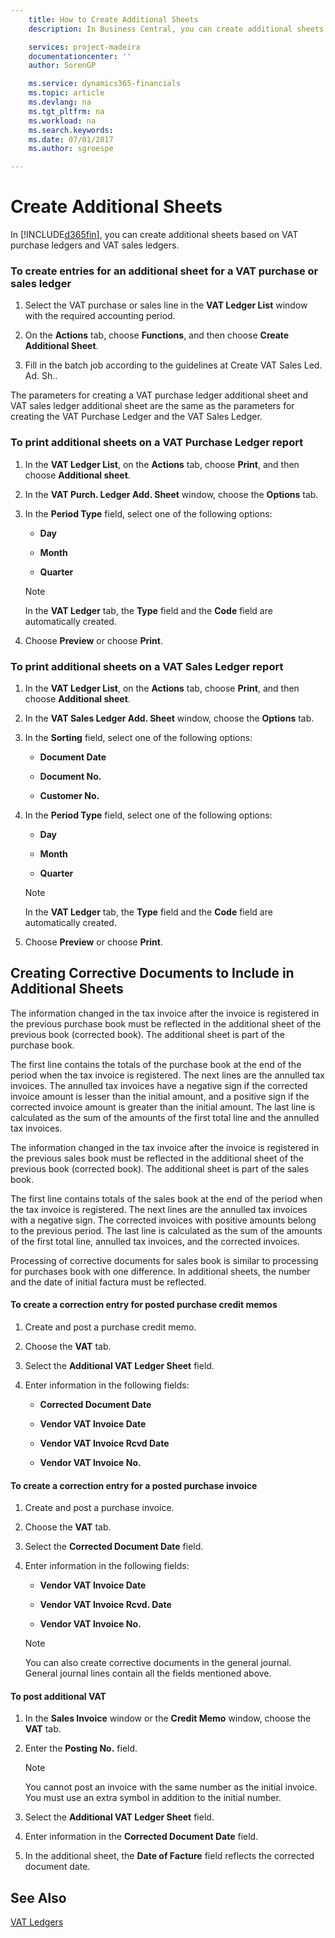 ```yaml
---
    title: How to Create Additional Sheets
    description: In Business Central, you can create additional sheets based on VAT purchase ledgers and VAT sales ledgers.

    services: project-madeira
    documentationcenter: ''
    author: SorenGP

    ms.service: dynamics365-financials
    ms.topic: article
    ms.devlang: na
    ms.tgt_pltfrm: na
    ms.workload: na
    ms.search.keywords:
    ms.date: 07/01/2017
    ms.author: sgroespe

---
```

# Create Additional Sheets
In [!INCLUDE[d365fin](../../includes/d365fin_md.md)], you can create additional sheets based on VAT purchase ledgers and VAT sales ledgers.  

### To create entries for an additional sheet for a VAT purchase or sales ledger  

1.  Select the VAT purchase or sales line in the **VAT Ledger List** window with the required accounting period.  

2.  On the **Actions** tab, choose **Functions**, and then choose **Create Additional Sheet**.  

3.  Fill in the batch job according to the guidelines at Create VAT Sales Led. Ad. Sh..  

 The parameters for creating a VAT purchase ledger additional sheet and VAT sales ledger additional sheet are the same as the parameters for creating the VAT Purchase Ledger and the VAT Sales Ledger.  

### To print additional sheets on a VAT Purchase Ledger report  

1.  In the **VAT Ledger List**, on the **Actions** tab, choose **Print**, and then choose **Additional sheet**.  

2.  In the **VAT Purch. Ledger Add. Sheet** window, choose the **Options** tab.  

3.  In the **Period Type** field, select one of the following options:  

    -   **Day**  

    -   **Month**  

    -   **Quarter**  

    > [!NOTE]  
    >  In the **VAT Ledger** tab, the **Type** field and the **Code** field are automatically created.  

4.  Choose **Preview** or choose **Print**.  

### To print additional sheets on a VAT Sales Ledger report  

1.  In the **VAT Ledger List**, on the **Actions** tab, choose **Print**, and then choose **Additional sheet**.  

2.  In the **VAT Sales Ledger Add. Sheet** window, choose the **Options** tab.  

3.  In the **Sorting** field, select one of the following options:  

    -   **Document Date**  

    -   **Document No.**  

    -   **Customer No.**  

4.  In the **Period Type** field, select one of the following options:  

    -   **Day**  

    -   **Month**  

    -   **Quarter**  

    > [!NOTE]  
    >  In the **VAT Ledger** tab, the **Type** field and the **Code** field are automatically created.  

5.  Choose **Preview** or choose **Print**.  

## Creating Corrective Documents to Include in Additional Sheets  
 The information changed in the tax invoice after the invoice is registered in the previous purchase book must be reflected in the additional sheet of the previous book (corrected book). The additional sheet is part of the purchase book.  

 The first line contains the totals of the purchase book at the end of the period when the tax invoice is registered. The next lines are the annulled tax invoices. The annulled tax invoices have a negative sign if the corrected invoice amount is lesser than the initial amount, and a positive sign if the corrected invoice amount is greater than the initial amount. The last line is calculated as the sum of the amounts of the first total line and the annulled tax invoices.  

 The information changed in the tax invoice after the invoice is registered in the previous sales book must be reflected in the additional sheet of the previous book (corrected book). The additional sheet is part of the sales book.  

 The first line contains totals of the sales book at the end of the period when the tax invoice is registered. The next lines are the annulled tax invoices with a negative sign. The corrected invoices with positive amounts belong to the previous period. The last line is calculated as the sum of the amounts of the first total line, annulled tax invoices, and the corrected invoices.  

 Processing of corrective documents for sales book is similar to processing for purchases book with one difference. In additional sheets, the number and the date of initial factura must be reflected.  

#### To create a correction entry for posted purchase credit memos  

1.  Create and post a purchase credit memo.  

2.  Choose the **VAT** tab.  

3.  Select the **Additional VAT Ledger Sheet** field.  

4.  Enter information in the following fields:  

    -   **Corrected Document Date**  

    -   **Vendor VAT Invoice Date**  

    -   **Vendor VAT Invoice Rcvd Date**  

    -   **Vendor VAT Invoice No.**  

#### To create a correction entry for a posted purchase invoice  

1.  Create and post a purchase invoice.  

2.  Choose the **VAT** tab.  

3.  Select the **Corrected Document Date** field.  

4.  Enter information in the following fields:  

    -   **Vendor VAT Invoice Date**  

    -   **Vendor VAT Invoice Rcvd. Date**  

    -   **Vendor VAT Invoice No.**  

    > [!NOTE]  
    >  You can also create corrective documents in the general journal. General journal lines contain all the fields mentioned above.  

#### To post additional VAT  

1.  In the **Sales Invoice** window or the **Credit Memo** window, choose the **VAT** tab.  

2.  Enter the **Posting No.** field.  

    > [!NOTE]  
    >  You cannot post an invoice with the same number as the initial invoice. You must use an extra symbol in addition to the initial number.  

3.  Select the **Additional VAT Ledger Sheet** field.  

4.  Enter information in the **Corrected Document Date** field.  

5.  In the additional sheet, the **Date of Facture** field reflects the corrected document date.  

## See Also  
 [VAT Ledgers](vat-ledgers.md)

